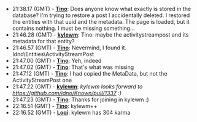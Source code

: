 * <a id="21:38.17">21:38.17 (GMT)</a> - __[Tino](https://github.com/Tino)__: Does anyone know what exactly is stored in the database? I'm trying to restore a post I accidentally deleted. I restored the entities with that uuid and the metadata. The page is loaded, but it contains nothing. I must be missing something...
* <a id="21:46.28">21:46.28 (GMT)</a> - __[kylewm](https://github.com/kylewm)__: Tino: maybe the activitystreampost and its metadata for that entity?
* <a id="21:46.57">21:46.57 (GMT)</a> - __[Tino](https://github.com/Tino)__: Nevermind, I found it. Idno\Entities\ActivityStreamPost
* <a id="21:47.00">21:47.00 (GMT)</a> - __[Tino](https://github.com/Tino)__: Yeh, indeed
* <a id="21:47.02">21:47.02 (GMT)</a> - __[Tino](https://github.com/Tino)__: That's what was missing
* <a id="21:47.12">21:47.12 (GMT)</a> - __[Tino](https://github.com/Tino)__: I had copied the MetaData, but not the ActivityStreamPost one
* <a id="21:47.22">21:47.22 (GMT)</a> - __[kylewm](https://github.com/kylewm)__: *kylewm looks forward to https://github.com/idno/Known/pull/1337 :)*
* <a id="21:47.23">21:47.23 (GMT)</a> - __[Tino](https://github.com/Tino)__: Thanks for joining in kylewm :)
* <a id="22:16.51">22:16.51 (GMT)</a> - __[Tino](https://github.com/Tino)__: kylewm++
* <a id="22:16.52">22:16.52 (GMT)</a> - __[Loqi](https://github.com/Loqi)__: kylewm has 304 karma
